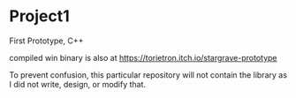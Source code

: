 # Project1
First Prototype, C++

compiled win binary is also at https://torietron.itch.io/stargrave-prototype

To prevent confusion, this particular repository will not contain the library as I did not write, design, or modify that.
